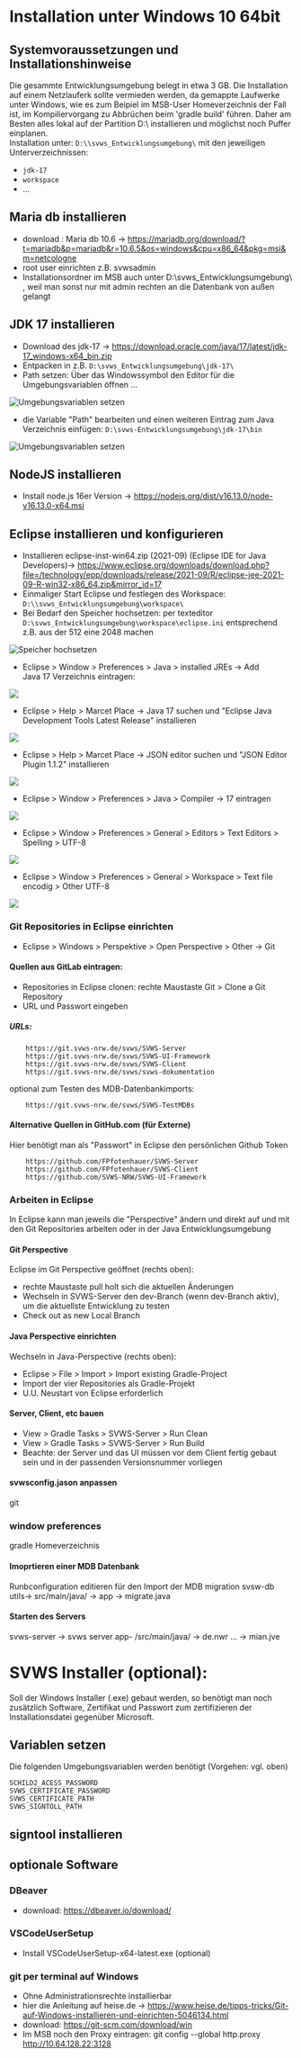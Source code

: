 # Installation unter Windows 10 64bit

## Systemvoraussetzungen und Installationshinweise
Die gesammte Entwicklungsumgebung belegt in etwa 3 GB. Die Installation auf einem Netzlauferk sollte vermieden werden, da gemappte Laufwerke unter Windows, 
wie es zum Beipiel im MSB-User Homeverzeichnis der Fall ist, im Kompiliervorgang zu Abbrüchen beim 'gradle build' führen. 
Daher am Besten alles lokal auf der Partition D:\\ installieren und möglichst noch Puffer einplanen.  
Installation unter:
`D:\\svws_Entwicklungsumgebung\`
mit den jeweiligen Unterverzeichnissen:
+ `jdk-17`
+ `workspace`
+ ... 

## Maria db installieren

+ download : Maria db 10.6 -> https://mariadb.org/download/?t=mariadb&p=mariadb&r=10.6.5&os=windows&cpu=x86_64&pkg=msi&m=netcologne
+ root user einrichten z.B. svwsadmin
+ Installationsordner im MSB auch unter D:\\svws_Entwicklungsumgebung\ , weil man sonst nur mit admin rechten an die Datenbank von außen gelangt


## JDK 17 installieren

+ Download des jdk-17 -> https://download.oracle.com/java/17/latest/jdk-17_windows-x64_bin.zip
+ Entpacken in z.B. `D:\svws_Entwicklungsumgebung\jdk-17\`
+ Path setzen: Über das Windowssymbol den Editor für die Umgebungsvariablen öffnen ...
	
	
![Umgebungsvariablen setzen](graphics/Umgebungsvariablen_setzen_1.png)
    
	
+ die Variable "Path" bearbeiten und einen weiteren Eintrag zum Java Verzeichnis einfügen: 
	`D:\svws-Entwicklungsumgebung\jdk-17\bin`

![Umgebungsvariablen setzen](graphics/Umgebungsvariablen_setzen_2.png)

## NodeJS installieren 

+ Install node.js 16er Version -> https://nodejs.org/dist/v16.13.0/node-v16.13.0-x64.msi

## Eclipse installieren und konfigurieren

+ Installieren eclipse-inst-win64.zip (2021-09) (Eclipse IDE for Java Developers)-> https://www.eclipse.org/downloads/download.php?file=/technology/epp/downloads/release/2021-09/R/eclipse-jee-2021-09-R-win32-x86_64.zip&mirror_id=17
+ Einmaliger Start Eclipse und festlegen des Workspace: `D:\\svws_Entwicklungsumgebung\workspace\`
+ Bei Bedarf den Speicher hochsetzen: per texteditor `D:\svws_Entwicklungsumgebung\workspace\eclipse.ini` entsprechend z.B. aus der 512 eine 2048 machen

![Speicher hochsetzen](graphics/eclipse.ini.png)

+ Eclipse > Window > Preferences > Java > installed JREs -> Add 
<br> Java 17 Verzeichnis eintragen:

![](graphics/eclipse_java_17.png)

+ Eclipse > Help > Marcet Place -> Java 17 suchen und "Eclipse Java Development Tools Latest Release" installieren

![](graphics/eclipse_java_devtool.png)

+ Eclipse > Help > Marcet Place -> JSON editor suchen und "JSON Editor Plugin 1.1.2" installieren

![](graphics/eclipse_json.png)

+ Eclipse > Window > Preferences > Java > Compiler -> 17 eintragen

![](graphics/eclipse_java_compiler.png)

+ Eclipse > Window > Preferences > General > Editors > Text Editors > Spelling > UTF-8

![](graphics/eclipse_general_editor.png)

+ Eclipse > Window > Preferences > General > Workspace > Text file encodig > Other UTF-8

![](graphics/eclipse_general_workspace.png)


### Git Repositories in Eclipse einrichten 

+ Eclipse > Windows > Perspektive > Open Perspective > Other  -> Git

#### Quellen aus GitLab eintragen:

+ Repositories in Eclipse clonen: rechte Maustaste Git > Clone a Git Repository
+ URL und Passwort eingeben

##### URLs: 

		https://git.svws-nrw.de/svws/SVWS-Server
		https://git.svws-nrw.de/svws/SVWS-UI-Framework
		https://git.svws-nrw.de/svws/SVWS-Client
		https://git.svws-nrw.de/svws/svws-dokumentation

optional zum Testen des MDB-Datenbankimports:

		https://git.svws-nrw.de/svws/SVWS-TestMDBs

#### Alternative Quellen in GitHub.com (für Externe)
Hier benötigt man als "Passwort" in Eclipse den persönlichen Github Token 

		https://github.com/FPfotenhauer/SVWS-Server
		https://github.com/FPfotenhauer/SVWS-Client
		https://github.com/SVWS-NRW/SVWS-UI-Framework



### Arbeiten in Eclipse

In Eclipse kann man jeweils die "Perspective" ändern und direkt auf und mit den Git Repositories arbeiten oder in der Java Entwicklungsumgebung

#### Git Perspective
Eclipse im Git Perspective geöffnet (rechts oben): 
+ rechte Maustaste pull holt sich die aktuellen Änderungen
+ Wechseln in SVWS-Server den dev-Branch (wenn dev-Branch aktiv), um die aktuellste Entwicklung zu testen
+ Check out as new Local Branch

#### Java Perspective einrichten
Wechseln in Java-Perspective (rechts oben): 
+ Eclipse > File > Import > Import existing Gradle-Project
+ Import der vier Repositories als Gradle-Projekt
+ U.U. Neustart von Eclipse erforderlich

#### Server, Client, etc bauen

+ View > Gradle Tasks > SVWS-Server > Run Clean 
+ View > Gradle Tasks > SVWS-Server > Run Build
+ Beachte: der Server und das UI müssen vor dem Client fertig gebaut sein und in der passenden Versionsnummer vorliegen

#### svwsconfig.jason anpassen
git

### window preferences 
gradle Homeverzeichnis

#### Imoprtieren einer MDB Datenbank
Runbconfiguration editieren für den Import der MDB
migration svsw-db utils-> src/main/java/ -> app -> migrate.java


#### Starten des Servers
svws-server -> svws server app- /src/main/java/ -> de.nwr ... -> mian.jve


# SVWS Installer (optional):

Soll der Windows Installer (.exe) gebaut werden, so benötigt man noch zusätzlich Software, Zertifikat und Passwort zum zertifizieren der Installationsdatei gegenüber Microsoft. 

## Variablen setzen
Die folgenden Umgebungsvariablen werden benötigt (Vorgehen: vgl. oben) 

	SCHILD2_ACESS_PASSWORD
	SVWS_CERTIFICATE_PASSWORD 
	SVWS_CERTIFICATE_PATH 
	SVWS_SIGNTOLL_PATH

## signtool installieren




## optionale Software 


### DBeaver
+ download: https://dbeaver.io/download/

### VSCodeUserSetup
+ Install VSCodeUserSetup-x64-latest.exe (optional)

### git per terminal auf Windows 

+ Ohne Administrationsrechte installierbar
+ hier die Anleitung auf heise.de -> https://www.heise.de/tipps-tricks/Git-auf-Windows-installieren-und-einrichten-5046134.html
+ download:  https://git-scm.com/download/win
+ Im MSB noch den Proxy eintragen: git config --global http.proxy http://10.64.128.22:3128

